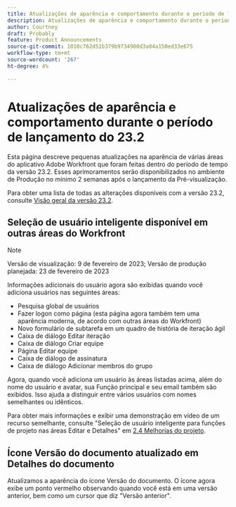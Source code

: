 ```yaml
---
title: Atualizações de aparência e comportamento durante o período de lançamento do 23.2
description: Atualizações de aparência e comportamento durante o período de lançamento do 23.2
author: Courtney
draft: Probably
feature: Product Announcements
source-git-commit: 1010c762d51b379b9734900d3a84a150ed33e675
workflow-type: tm+mt
source-wordcount: '267'
ht-degree: 4%

---
```



# Atualizações de aparência e comportamento durante o período de lançamento do 23.2

Esta página descreve pequenas atualizações na aparência de várias áreas do aplicativo Adobe Workfront que foram feitas dentro do período de tempo da versão 23.2. Esses aprimoramentos serão disponibilizados no ambiente de Produção no mínimo 2 semanas após o lançamento da Pré-visualização.

Para obter uma lista de todas as alterações disponíveis com a versão 23.2, consulte [Visão geral da versão 23.2](/help/quicksilver/product-announcements/product-releases/23.2-release-activity/23-2-release-overview.md).

## Seleção de usuário inteligente disponível em outras áreas do Workfront

>[!NOTE]
>
>Versão de visualização: 9 de fevereiro de 2023; Versão de produção planejada: 23 de fevereiro de 2023

Informações adicionais do usuário agora são exibidas quando você adiciona usuários nas seguintes áreas:

* Pesquisa global de usuários
* Fazer logon como página (esta página agora também tem uma aparência moderna, de acordo com outras áreas do Workfront)
* Novo formulário de subtarefa em um quadro de história de iteração ágil
* Caixa de diálogo Editar iteração
* Caixa de diálogo Criar equipe
* Página Editar equipe
* Caixa de diálogo de assinatura
* Caixa de diálogo Adicionar membros do grupo

Agora, quando você adiciona um usuário às áreas listadas acima, além do nome do usuário e avatar, sua Função principal e seu email também são exibidos. Isso ajuda a distinguir entre vários usuários com nomes semelhantes ou idênticos.

Para obter mais informações e exibir uma demonstração em vídeo de um recurso semelhante, consulte &quot;Seleção de usuário inteligente para funções de projeto nas áreas Editar e Detalhes&quot; em [2.4 Melhorias do projeto](/help/quicksilver/product-announcements/product-releases/22.4-release-activity/22-4-project-enhancements.md).

## Ícone Versão do documento atualizado em Detalhes do documento

Atualizamos a aparência do ícone Versão do documento. O ícone agora exibe um ponto vermelho observando quando você está em uma versão anterior, bem como um cursor que diz &quot;Versão anterior&quot;.